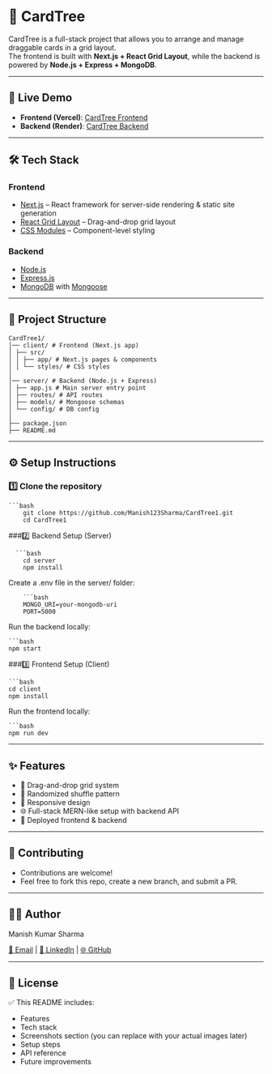 # 📇 CardTree

CardTree is a full-stack project that allows you to arrange and manage draggable cards in a grid layout.  
The frontend is built with **Next.js + React Grid Layout**, while the backend is powered by **Node.js + Express + MongoDB**.

---

## 🚀 Live Demo

- **Frontend (Vercel)**: [CardTree Frontend](https://card-tree1.vercel.app/)  
- **Backend (Render)**: [CardTree Backend](https://cardtree1-2.onrender.com)

---

## 🛠️ Tech Stack

### Frontend
- [Next.js](https://nextjs.org/) – React framework for server-side rendering & static site generation
- [React Grid Layout](https://github.com/react-grid-layout/react-grid-layout) – Drag-and-drop grid layout
- [CSS Modules](https://github.com/css-modules/css-modules) – Component-level styling

### Backend
- [Node.js](https://nodejs.org/)
- [Express.js](https://expressjs.com/)
- [MongoDB](https://www.mongodb.com/) with [Mongoose](https://mongoosejs.com/)

---

## 📂 Project Structure

    CardTree1/
    │── client/ # Frontend (Next.js app)
    │ ├── src/
    │ │ ├── app/ # Next.js pages & components
    │ │ └── styles/ # CSS styles
    │
    │── server/ # Backend (Node.js + Express)
    │ ├── app.js # Main server entry point
    │ ├── routes/ # API routes
    │ ├── models/ # Mongoose schemas
    │ └── config/ # DB config
    │
    ├── package.json
    ├── README.md

---

## ⚙️ Setup Instructions

### 1️⃣ Clone the repository
    ```bash
        git clone https://github.com/Manish123Sharma/CardTree1.git
        cd CardTree1

###2️⃣ Backend Setup (Server)

      ```bash
        cd server
        npm install

  Create a .env file in the server/ folder:
  
        ```bash
        MONGO_URI=your-mongodb-uri
        PORT=5000

  Run the backend locally:

    ```bash
    npm start

###3️⃣ Frontend Setup (Client)

    ```bash
    cd client
    npm install
Run the frontend locally:

    ```bash
    npm run dev

---

## ✨ Features

- 🎯 Drag-and-drop grid system
- 🧩 Randomized shuffle pattern
- 📱 Responsive design
- 🌐 Full-stack MERN-like setup with backend API
- 🚀 Deployed frontend & backend

---

## 🤝 Contributing

- Contributions are welcome!
- Feel free to fork this repo, create a new branch, and submit a PR.

---

## **👨‍💻** **Author**

Manish Kumar Sharma

[📧 Email](mailto:your-mksharma256001@gmail.com) | [💼 LinkedIn](https://www.linkedin.com/in/mks001/) | [🌐 GitHub](https://github.com/Manish123Sharma)

---

##  📜 License

✅ This README includes:
- Features  
- Tech stack  
- Screenshots section (you can replace with your actual images later)  
- Setup steps  
- API reference  
- Future improvements  
